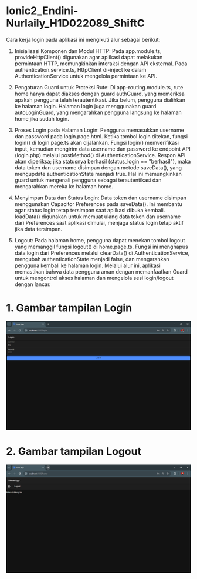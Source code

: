 # Ionic2_Endini-Nurlaily_H1D022089_ShiftC

Cara kerja login pada aplikasi ini mengikuti alur sebagai berikut:

1. Inisialisasi Komponen dan Modul HTTP:
Pada app.module.ts, provideHttpClient() digunakan agar aplikasi dapat melakukan permintaan HTTP, memungkinkan interaksi dengan API eksternal.
Pada authentication.service.ts, HttpClient di-inject ke dalam AuthenticationService untuk mengelola permintaan ke API.

2. Pengaturan Guard untuk Proteksi Rute:
Di app-routing.module.ts, rute home hanya dapat diakses dengan guard authGuard, yang memeriksa apakah pengguna telah terautentikasi. Jika belum, pengguna dialihkan ke halaman login.
Halaman login juga menggunakan guard autoLoginGuard, yang mengarahkan pengguna langsung ke halaman home jika sudah login.

3. Proses Login pada Halaman Login:
Pengguna memasukkan username dan password pada login.page.html. Ketika tombol login ditekan, fungsi login() di login.page.ts akan dijalankan.
Fungsi login() memverifikasi input, kemudian mengirim data username dan password ke endpoint API (login.php) melalui postMethod() di AuthenticationService.
Respon API akan diperiksa; jika statusnya berhasil (status_login == "berhasil"), maka data token dan username disimpan dengan metode saveData(), yang mengupdate authenticationState menjadi true. Hal ini memungkinkan guard untuk mengenali pengguna sebagai terautentikasi dan mengarahkan mereka ke halaman home.

4. Menyimpan Data dan Status Login:
Data token dan username disimpan menggunakan Capacitor Preferences pada saveData(). Ini membantu agar status login tetap tersimpan saat aplikasi dibuka kembali.
loadData() digunakan untuk memuat ulang data token dan username dari Preferences saat aplikasi dimulai, menjaga status login tetap aktif jika data tersimpan.

5. Logout:
Pada halaman home, pengguna dapat menekan tombol logout yang memanggil fungsi logout() di home.page.ts.
Fungsi ini menghapus data login dari Preferences melalui clearData() di AuthenticationService, mengubah authenticationState menjadi false, dan mengarahkan pengguna kembali ke halaman login.
Melalui alur ini, aplikasi memastikan bahwa data pengguna aman dengan memanfaatkan Guard untuk mengontrol akses halaman dan mengelola sesi login/logout dengan lancar.

# 1. Gambar tampilan Login
![Tampilan login](https://raw.githubusercontent.com/endiniii/Ionic2_Endini-Nurlaily_H1D022089_ShiftC/main/login.png)

# 2. Gambar tampilan Logout
![Tampilan logout](https://raw.githubusercontent.com/endiniii/Ionic2_Endini-Nurlaily_H1D022089_ShiftC/main/logout.png) 
